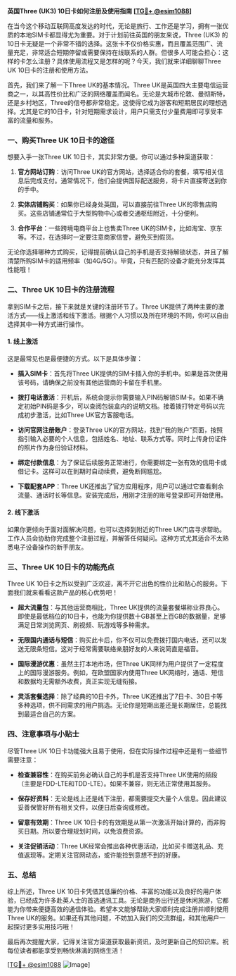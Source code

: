 **英国Three (UK3) 10日卡如何注册及使用指南 [[TG💪+ @esim1088](https://t.me/s/esim1088)]**

在当今这个移动互联网高度发达的时代，无论是旅行、工作还是学习，拥有一张优质的本地SIM卡都显得尤为重要。对于计划前往英国的朋友来说，Three (UK3) 的10日卡无疑是一个非常不错的选择。这张卡不仅价格实惠，而且覆盖范围广、流量充足，非常适合短期停留或需要保持在线联系的人群。但很多人可能会担心：这样的卡怎么注册？具体使用流程又是怎样的呢？今天，我们就来详细聊聊Three UK 10日卡的注册和使用方法。

首先，我们来了解一下Three UK的基本情况。Three UK是英国四大主要电信运营商之一，以其高性价比和广泛的网络覆盖而闻名。无论是大城市伦敦、曼彻斯特，还是乡村地区，Three的信号都非常稳定。这使得它成为游客和短期居民的理想选择。尤其是它的10日卡，针对短期需求设计，用户只需支付少量费用即可享受丰富的流量和服务。

### **一、购买Three UK 10日卡的途径**

想要入手一张Three UK 10日卡，其实非常方便。你可以通过多种渠道获取：

1. **官方网站订购**：访问Three UK的官方网站，选择适合你的套餐，填写相关信息后完成支付。通常情况下，他们会提供国际配送服务，将卡片直接寄送到你的手中。
   
2. **实体店铺购买**：如果你已经身处英国，可以直接前往Three UK的零售店购买。这些店铺通常位于大型购物中心或者交通枢纽附近，十分便利。

3. **合作平台**：一些跨境电商平台上也售卖Three UK的SIM卡，比如淘宝、京东等。不过，在选择时一定要注意商家信誉，避免买到假货。

无论你选择哪种方式购买，记得提前确认自己的手机是否支持解锁状态，并且了解清楚所购SIM卡的适用频率（如4G/5G）。毕竟，只有匹配的设备才能充分发挥其性能哦！

### **二、Three UK 10日卡的注册流程**

拿到SIM卡之后，接下来就是关键的注册环节了。Three UK提供了两种主要的激活方式——线上激活和线下激活。根据个人习惯以及所在环境的不同，你可以自由选择其中一种方式进行操作。

#### **1. 线上激活**

这是最常见也是最便捷的方式。以下是具体步骤：

- **插入SIM卡**：首先将Three UK提供的SIM卡插入你的手机中。如果是首次使用该号码，请确保之前没有其他运营商的卡留在手机里。
  
- **拨打电话激活**：开机后，系统会提示你需要输入PIN码解锁SIM卡。如果不确定初始PIN码是多少，可以查阅包装盒内的说明文档。接着拨打特定号码以完成初步激活，比如Three UK官方客服电话。

- **访问官网注册账户**：登录Three UK的官方网站，找到“我的账户”页面，按照指引输入必要的个人信息，包括姓名、地址、联系方式等。同时上传身份证件的照片作为身份验证材料。

- **绑定付款信息**：为了保证后续服务正常进行，你需要绑定一张有效的信用卡或借记卡。这样可以在到期时自动续费，避免断网尴尬。

- **下载配套APP**：Three UK还推出了官方应用程序，用户可以通过它查看剩余流量、通话时长等信息。安装完成后，用刚才注册的账号登录即可开始使用。

#### **2. 线下激活**

如果你更倾向于面对面解决问题，也可以选择到附近的Three UK门店寻求帮助。工作人员会协助你完成整个注册过程，并解答任何疑问。这种方式尤其适合不太熟悉电子设备操作的新手朋友。

### **三、Three UK 10日卡的功能亮点**

Three UK 10日卡之所以受到广泛欢迎，离不开它出色的性价比和贴心的服务。下面我们就来看看这款产品的核心优势吧！

- **超大流量包**：与其他运营商相比，Three UK提供的流量套餐堪称业界良心。即使是最低档位的10日卡，也能为你提供数十GB甚至上百GB的数据量，足够满足日常浏览网页、刷视频、玩游戏等多种需求。

- **无限国内通话与短信**：购买此卡后，你不仅可以免费拨打国内电话，还可以发送无限条短信。这对于经常需要联络亲朋好友的人来说简直是福音。

- **国际漫游优惠**：虽然主打本地市场，但Three UK同样为用户提供了一定程度上的国际漫游服务。例如，在欧盟国家内使用Three UK网络时，通话、短信和数据均无需额外收费，真正实现无缝衔接。

- **灵活套餐选择**：除了经典的10日卡外，Three UK还推出了7日卡、30日卡等多种选项，供不同需求的用户挑选。无论你是短期出差还是长期居住，总能找到最适合自己的方案。

### **四、注意事项与小贴士**

尽管Three UK 10日卡功能强大且易于使用，但在实际操作过程中还是有一些细节需要注意：

- **检查兼容性**：在购买前务必确认自己的手机是否支持Three UK使用的频段（主要是FDD-LTE和TDD-LTE）。如果不兼容，则无法正常使用其服务。

- **保存好资料**：无论是线上还是线下注册，都需要提交大量个人信息。因此建议妥善保管好所有相关文件，以便日后查询或修改。

- **留意有效期**：Three UK 10日卡的有效期是从第一次激活开始计算的，而非购买日期。所以要合理规划时间，以免浪费资源。

- **关注促销活动**：Three UK经常会推出各种优惠活动，比如买卡赠送礼品、充值返现等。定期关注官网动态，或许能捡到意想不到的好康。

### **五、总结**

综上所述，Three UK 10日卡凭借其低廉的价格、丰富的功能以及良好的用户体验，已经成为许多赴英人士的首选通讯工具。无论是商务出行还是休闲旅游，它都能为你带来便捷高效的通信体验。希望本文能够帮助大家顺利完成注册并顺利使用Three UK的服务。如果还有其他问题，不妨加入我们的交流群组，和其他用户一起探讨更多实用技巧哦！

最后再次提醒大家，记得关注官方渠道获取最新资讯，及时更新自己的知识库。祝每位读者都能享受到畅快淋漓的网络生活！

[[TG💪+ @esim1088](https://t.me/s/esim1088) ![Image](https://i.postimg.cc/4NQfJmqS/Snipaste-2025-05-13-00-14-12.png)]